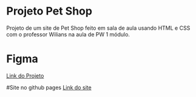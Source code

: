 # Projeto Pet Shop
Projeto de um site de Pet Shop feito em sala de aula usando HTML e CSS com o professor Wilians na aula de PW 1 módulo.

# Figma
[Link do Projeto](https://www.figma.com/file/Ggmim9Uw2RZZ1DDxiA4hHs/PetShop-Mary-%26-Gabi)

#Site no github pages
[Link do site](https://ezsant.github.io/projetoPetShop/)
